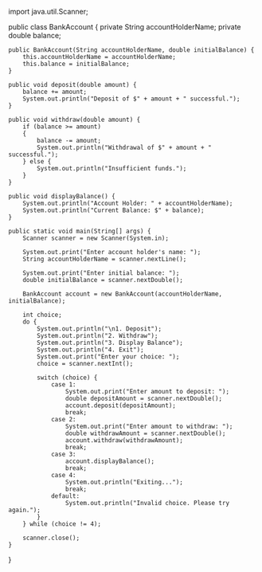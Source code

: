 import java.util.Scanner;

public class BankAccount {
    private String accountHolderName;
    private double balance;

    public BankAccount(String accountHolderName, double initialBalance) {
        this.accountHolderName = accountHolderName;
        this.balance = initialBalance;
    }

    public void deposit(double amount) {
        balance += amount;
        System.out.println("Deposit of $" + amount + " successful.");
    }

    public void withdraw(double amount) {
        if (balance >= amount) 
        {
            balance -= amount;
            System.out.println("Withdrawal of $" + amount + " successful.");
        } else {
            System.out.println("Insufficient funds.");
        }
    }

    public void displayBalance() {
        System.out.println("Account Holder: " + accountHolderName);
        System.out.println("Current Balance: $" + balance);
    }

    public static void main(String[] args) {
        Scanner scanner = new Scanner(System.in);

        System.out.print("Enter account holder's name: ");
        String accountHolderName = scanner.nextLine();

        System.out.print("Enter initial balance: ");
        double initialBalance = scanner.nextDouble();

        BankAccount account = new BankAccount(accountHolderName, initialBalance);

        int choice;
        do {
            System.out.println("\n1. Deposit");
            System.out.println("2. Withdraw");
            System.out.println("3. Display Balance");
            System.out.println("4. Exit");
            System.out.print("Enter your choice: ");
            choice = scanner.nextInt();

            switch (choice) {
                case 1:
                    System.out.print("Enter amount to deposit: ");
                    double depositAmount = scanner.nextDouble();
                    account.deposit(depositAmount);
                    break;
                case 2:
                    System.out.print("Enter amount to withdraw: ");
                    double withdrawAmount = scanner.nextDouble();
                    account.withdraw(withdrawAmount);
                    break;
                case 3:
                    account.displayBalance();
                    break;
                case 4:
                    System.out.println("Exiting...");
                    break;
                default:
                    System.out.println("Invalid choice. Please try again.");
            }
        } while (choice != 4);

        scanner.close();
    }
}
